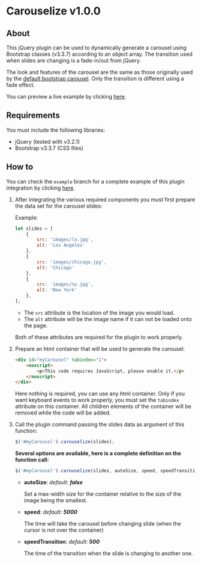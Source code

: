 # Carouselize v1.0.0

## About

This jQuery plugin can be used to dynamically generate a carousel using Bootstrap classes (v3.3.7) according to an object array.
The transition used when slides are changing is a fade-in/out from jQuery.

The look and features of the carousel are the same as those originally used by the [default bootstrap carousel](https://www.w3schools.com/bootstrap/bootstrap_carousel.asp). Only the transition is different using a fade effect.

You can preview a live example by clicking [here](https://benjahdev.github.io/Carouselize/1.0.0/).

## Requirements

You must include the following libraries:

- jQuery (tested with v3.2.1)
- Bootstrap v3.3.7 (CSS files)

## How to

You can check the `example` branch for a complete example of this plugin integration by clicking [here](https://github.com/benjahdev/Carouselize/tree/example).

1) After integrating the various required components you must first prepare the data set for the carousel slides:
    
    Example:
    ```javascript
    let slides = [
        {
            src: 'images/la.jpg',
            alt: 'Los Angeles'
        },
        {
            src: 'images/chicago.jpg',
            alt: 'Chicago'
        },
        {
            src: 'images/ny.jpg',
            alt: 'New York'
        },
    ];
    ```
    
    - The `src` attribute is the location of the image you would load.
    - The `alt` attribute will be the image name if it can not be loaded onto the page.
    
    Both of these attributes are required for the plugin to work properly.
    
2) Prepare an html container that will be used to generate the carousel:

    ```html
    <div id="myCarousel" tabindex="1">
        <noscript>
            <p>This code requires JavaScript, please enable it.</p>
        </noscript>
    </div>
    ```
    
    Here nothing is required, you can use any html container. Only if you want keyboard events to work properly, you must set the `tabindex` attribute on this container.
    All children elements of the container will be removed while the code will be added.
    
3) Call the plugin command passing the slides data as argument of this function:

    ```javascript
    $('#myCarousel').carouselize(slides);
    ```
    
    **Several options are available, here is a complete definition on the function call:**
    
    ```javascript
    $('#myCarousel').carouselize(slides, autoSize, speed, speedTransition);
    ```
    
    - **autoSize**: _default: **false**_
        
        Set a max-width size for the container relative to the size of the image being the smallest.
        
    - **speed**: _default: **5000**_
    
        The time will take the carousel before changing slide (when the cursor is not over the container)
        
    - **speedTransition**: _default: **500**_
    
        The time of the transition when the slide is changing to another one.
        
